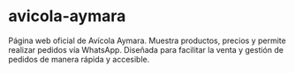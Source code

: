 # avicola-aymara
Página web oficial de Avícola Aymara. Muestra productos, precios y permite realizar pedidos vía WhatsApp. Diseñada para facilitar la venta y gestión de pedidos de manera rápida y accesible.
